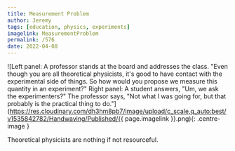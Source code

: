 ```yaml
---
title: Measurement Problem
author: Jeremy
tags: [education, physics, experiments]
imagelink: MeasurementProblem
permalink: /576
date: 2022-04-08
---
```


![Left panel: A professor stands at the board and addresses the class. "Even though you are all theoretical physicists, it's good to have contact with the experimental side of things. So how would you propose we measure this quantity in an experiment?" Right panel: A student answers, "Um, we ask the experimenters?" The professor says, "Not what I was going for, but that probably is the practical thing to do."](https://res.cloudinary.com/dh3hm8pb7/image/upload/c_scale,q_auto:best/v1535842782/Handwaving/Published/{{ page.imagelink }}.png){: .centre-image }

Theoretical physicists are nothing if not resourceful.
